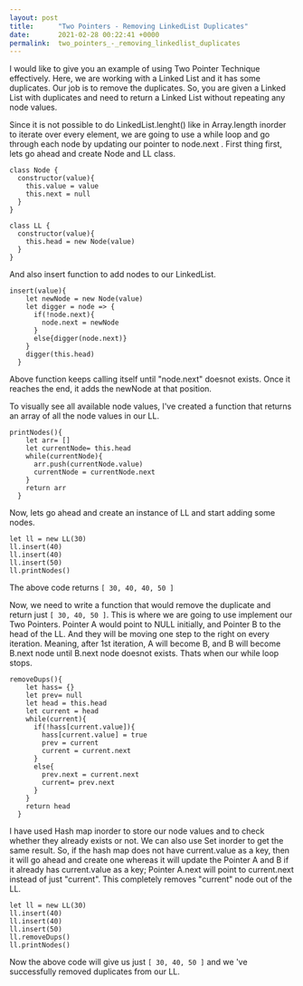 ```yaml
---
layout: post
title:      "Two Pointers - Removing LinkedList Duplicates"
date:       2021-02-28 00:22:41 +0000
permalink:  two_pointers_-_removing_linkedlist_duplicates
---
```



I would like to give you an example of using Two Pointer Technique effectively. Here, we are working with a Linked List and it has some duplicates. Our job is to remove the duplicates. So, you are given  a Linked List with duplicates and need to return a Linked List without repeating any node values. 

Since it is not possible to do LinkedList.lenght() like in Array.length inorder to iterate over every element, we are going to use a while loop and go through each node by updating our pointer to node.next . First thing first, lets go ahead and create Node and LL class.

```
class Node {
  constructor(value){
    this.value = value 
    this.next = null
  }
}

class LL {
  constructor(value){
    this.head = new Node(value)
  }
}
```

And also insert function to add nodes to our LinkedList.

```
insert(value){
    let newNode = new Node(value)
    let digger = node => {
      if(!node.next){
        node.next = newNode
      }
      else{digger(node.next)}
    }
    digger(this.head)
  }
```

Above function keeps calling itself until "node.next" doesnot exists. Once it reaches the end, it adds the newNode at that position.


To visually see all available node values, I've created a function that returns an array of all the node values in our LL.

```
printNodes(){
    let arr= [] 
    let currentNode= this.head
    while(currentNode){
      arr.push(currentNode.value)
      currentNode = currentNode.next
    }
    return arr
  }
```


Now, lets go ahead and create an instance of LL and start adding some nodes.

```
let ll = new LL(30)
ll.insert(40)
ll.insert(40)
ll.insert(50)
ll.printNodes()
```

The above code returns `[ 30, 40, 40, 50 ]`

Now, we need to write a function that would remove the duplicate and return just `[ 30, 40, 50 ]`. 
This is where we are going to use implement our Two Pointers. Pointer A would point to NULL initially, and Pointer B to the head of the LL. And they will be moving one step to the right on every iteration. Meaning, after 1st iteration, A will become B, and B will become B.next node until B.next node doesnot exists. Thats when our while loop stops.

```
removeDups(){
    let hass= {}
    let prev= null
    let head = this.head
    let current = head
    while(current){
      if(!hass[current.value]){
        hass[current.value] = true
        prev = current
        current = current.next
      }
      else{
        prev.next = current.next
        current= prev.next
      }
    }
    return head
  }
```

I have used Hash map inorder to store our node values and to check whether they already exists or not. We can also use Set inorder to get the same result. So, if the hash map does not have current.value as a key, then it will go ahead and create one whereas it will update the Pointer A and B if it already has current.value as a key; Pointer A.next will point to current.next instead of just "current". This completely removes "current" node out of the LL. 

```
let ll = new LL(30)
ll.insert(40)
ll.insert(40)
ll.insert(50)
ll.removeDups()
ll.printNodes()
```

Now the above code will give us just `[ 30, 40, 50 ]` and we 've successfully removed duplicates from our LL.


